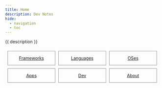 ```yaml
---
title: Home
description: Dev Notes
hide:
  - navigation
  - toc
---
```


{{ description }}

<style>
.outter-container {
  padding: 0.5rem;
  display: grid;
  grid-template-columns: 1fr 1fr 1fr; /* Fractional  */
  gap: 10px;
    /* column-gap: 10px; 
    row-gap: 20px; */

}

.item-00 {
  text-align: center;
  border: 0.25px solid gray;
}
</style>

<div class="outter-container">
    <div class="item-00"><a href="tech/frameworks/"><p>Frameworks</p></a></div>
    <div class="item-00"><a href="tech/languages/"><p>Languages</p></a></div>
    <div class="item-00"><a href="tech/oses/"><p>OSes</p></a></div>
    <div class="item-00"><a href="tech/apps/"><p>Apps</p></a></div>
    <div class="item-00"><a href="dev/"><p>Dev</p></a></div>   
    <div class="item-00"><a href="about/"><p>About</p></a></div>
</div>


